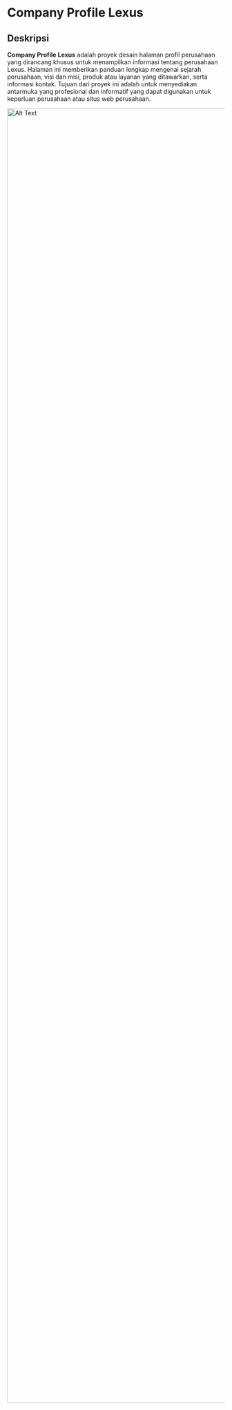# Company Profile Lexus

## Deskripsi

**Company Profile Lexus** adalah proyek desain halaman profil perusahaan yang dirancang khusus untuk menampilkan informasi tentang perusahaan Lexus. Halaman ini memberikan panduan lengkap mengenai sejarah perusahaan, visi dan misi, produk atau layanan yang ditawarkan, serta informasi kontak. Tujuan dari proyek ini adalah untuk menyediakan antarmuka yang profesional dan informatif yang dapat digunakan untuk keperluan perusahaan atau situs web perusahaan.

<img src="img" alt="Alt Text" width="3000"/>
